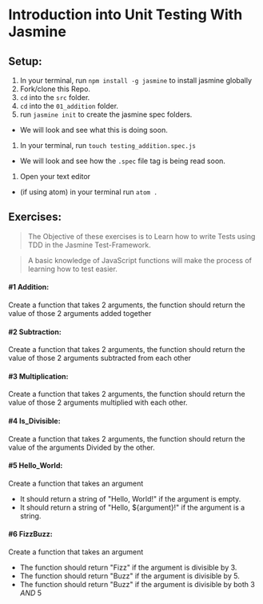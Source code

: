 # Introduction into Unit Testing With Jasmine

## Setup:
1. In your terminal, run `npm install -g jasmine` to install jasmine globally
1. Fork/clone this Repo.
1. `cd` into the `src` folder.
1. `cd` into the `01_addition` folder.
1. run `jasmine init` to create the jasmine spec folders.
  * We will look and see what this is doing soon.
1. In your terminal, run `touch testing_addition.spec.js`
  * We will look and see how the `.spec` file tag is being read soon.
1. Open your text editor
  * (if using atom) in your terminal run `atom .`

## Exercises:

> The Objective of these exercises is to Learn how to write Tests using TDD in the Jasmine Test-Framework.

> A basic knowledge of JavaScript functions will make the process of learning how to test easier.

#### #1 Addition:

Create a function that takes 2 arguments, the function should return the value of those 2 arguments added together

#### #2 Subtraction:

Create a function that takes 2 arguments, the function should return the value of those 2 arguments subtracted from each other

#### #3 Multiplication:

Create a function that takes 2 arguments, the function should return the value of those 2 arguments multiplied with each other.

#### #4 Is_Divisible:

Create a function that takes 2 arguments, the function should return the value of the arguments Divided by the other.

#### #5 Hello_World:

Create a function that takes an argument
  * It should return a string of "Hello, World!" if the argument is empty.
  * It should return a string of "Hello, ${argument}!" if the argument is a string.

#### #6 FizzBuzz:

Create a function that takes an argument
  * The function should return "Fizz" if the argument is divisible by 3.
  * The function should return "Buzz" if the argument is divisible by 5.
  * The function should return "Buzz" if the argument is divisible by both 3 *AND* 5
